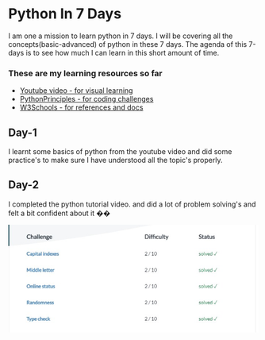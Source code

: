 # Python In 7 Days

I am one a mission to learn python in 7 days. I will be covering all the concepts(basic-advanced) of python in these 7 days. The agenda of this 7-days is to see how much I can learn in this short amount of time.

### These are my learning resources so far

- [Youtube video - for visual learning](https://youtu.be/L5sZ6WgOnj0)
- [PythonPrinciples - for coding challenges](https://pythonprinciples.com/challenges/)
- [W3Schools - for references and docs](https://www.w3schools.com/python/)

## Day-1

I learnt some basics of python from the youtube video and did some practice's to make sure I have understood all the topic's properly.

## Day-2

I completed the python tutorial video. and did a lot of problem solving's and felt a bit confident about it ��

![Day-2 problem solving status](./assets/images/challenges-day-2.jpg)
